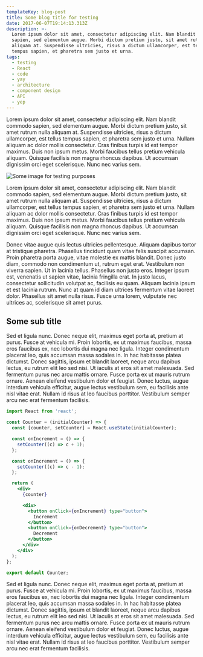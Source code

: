 ```yaml
---
templateKey: blog-post
title: Some blog title for testing
date: 2017-06-07T19:14:13.313Z
description: >-
  Lorem ipsum dolor sit amet, consectetur adipiscing elit. Nam blandit commodo
  sapien, sed elementum augue. Morbi dictum pretium justo, sit amet rutrum nulla
  aliquam at. Suspendisse ultricies, risus a dictum ullamcorper, est tellus
  tempus sapien, et pharetra sem justo et urna.
tags:
  - testing
  - React
  - code
  - yay
  - architecture
  - component design
  - API
  - yep
---
```


Lorem ipsum dolor sit amet, consectetur adipiscing elit. Nam blandit commodo sapien, sed elementum augue. Morbi dictum pretium justo, sit amet rutrum nulla aliquam at. Suspendisse ultricies, risus a dictum ullamcorper, est tellus tempus sapien, et pharetra sem justo et urna. Nullam aliquam ac dolor mollis consectetur. Cras finibus turpis id est tempor maximus. Duis non ipsum metus. Morbi faucibus tellus pretium vehicula aliquam. Quisque facilisis non magna rhoncus dapibus. Ut accumsan dignissim orci eget scelerisque. Nunc nec varius sem.

![Some image for testing purposes](/img/chemex.jpg 'Some image title for testing purposes')

Lorem ipsum dolor sit amet, consectetur adipiscing elit. Nam blandit commodo sapien, sed elementum augue. Morbi dictum pretium justo, sit amet rutrum nulla aliquam at. Suspendisse ultricies, risus a dictum ullamcorper, est tellus tempus sapien, et pharetra sem justo et urna. Nullam aliquam ac dolor mollis consectetur. Cras finibus turpis id est tempor maximus. Duis non ipsum metus. Morbi faucibus tellus pretium vehicula aliquam. Quisque facilisis non magna rhoncus dapibus. Ut accumsan dignissim orci eget scelerisque. Nunc nec varius sem.

Donec vitae augue quis lectus ultricies pellentesque. Aliquam dapibus tortor at tristique pharetra. Phasellus tincidunt quam vitae felis suscipit accumsan. Proin pharetra porta augue, vitae molestie ex mattis blandit. Donec justo diam, commodo non condimentum ut, rutrum eget erat. Vestibulum non viverra sapien. Ut in lacinia tellus. Phasellus non justo eros. Integer ipsum est, venenatis ut sapien vitae, lacinia fringilla erat. In justo lacus, consectetur sollicitudin volutpat ac, facilisis eu quam. Aliquam lacinia ipsum et est lacinia rutrum. Nunc at quam id diam ultrices fermentum vitae laoreet dolor. Phasellus sit amet nulla risus. Fusce urna lorem, vulputate nec ultrices ac, scelerisque sit amet purus.

## Some sub title

Sed et ligula nunc. Donec neque elit, maximus eget porta at, pretium at purus. Fusce at vehicula mi. Proin lobortis, ex ut maximus faucibus, massa eros faucibus ex, nec lobortis dui magna nec ligula. Integer condimentum placerat leo, quis accumsan massa sodales in. In hac habitasse platea dictumst. Donec sagittis, ipsum et blandit laoreet, neque arcu dapibus lectus, eu rutrum elit leo sed nisi. Ut iaculis at eros sit amet malesuada. Sed fermentum purus nec arcu mattis ornare. Fusce porta ex ut mauris rutrum ornare. Aenean eleifend vestibulum dolor et feugiat. Donec luctus, augue interdum vehicula efficitur, augue lectus vestibulum sem, eu facilisis ante nisl vitae erat. Nullam id risus at leo faucibus porttitor. Vestibulum semper arcu nec erat fermentum facilisis.

```jsx
import React from 'react';

const Counter = (initialCounter) => {
  const [counter, setCounter] = React.useState(initialCounter);

  const onIncrement = () => {
    setCounter((c) => c + 1);
  };

  const onIncrement = () => {
    setCounter((c) => c - 1);
  };

  return (
    <div>
      {counter}

      <div>
        <button onClick={onIncrement} type="button">
          Increment
        </button>
        <button onClick={onDecrement} type="button">
          Decrement
        </button>
      </div>
    </div>
  );
};

export default Counter;
```

Sed et ligula nunc. Donec neque elit, maximus eget porta at, pretium at purus. Fusce at vehicula mi. Proin lobortis, ex ut maximus faucibus, massa eros faucibus ex, nec lobortis dui magna nec ligula. Integer condimentum placerat leo, quis accumsan massa sodales in. In hac habitasse platea dictumst. Donec sagittis, ipsum et blandit laoreet, neque arcu dapibus lectus, eu rutrum elit leo sed nisi. Ut iaculis at eros sit amet malesuada. Sed fermentum purus nec arcu mattis ornare. Fusce porta ex ut mauris rutrum ornare. Aenean eleifend vestibulum dolor et feugiat. Donec luctus, augue interdum vehicula efficitur, augue lectus vestibulum sem, eu facilisis ante nisl vitae erat. Nullam id risus at leo faucibus porttitor. Vestibulum semper arcu nec erat fermentum facilisis.
